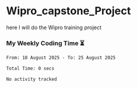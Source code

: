 # Wipro_capstone_Project
 here I will do the Wipro training project 


### My Weekly Coding Time ⏳
<!--START_SECTION:waka-->

```txt
From: 18 August 2025 - To: 25 August 2025

Total Time: 0 secs

No activity tracked
```

<!--END_SECTION:waka-->
